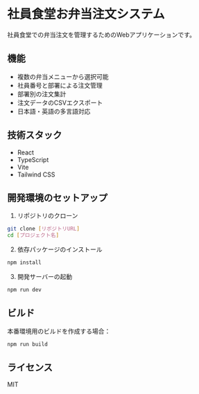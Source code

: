 # 社員食堂お弁当注文システム

社員食堂での弁当注文を管理するためのWebアプリケーションです。

## 機能

- 複数の弁当メニューから選択可能
- 社員番号と部署による注文管理
- 部署別の注文集計
- 注文データのCSVエクスポート
- 日本語・英語の多言語対応

## 技術スタック

- React
- TypeScript
- Vite
- Tailwind CSS

## 開発環境のセットアップ

1. リポジトリのクローン
```bash
git clone [リポジトリURL]
cd [プロジェクト名]
```

2. 依存パッケージのインストール
```bash
npm install
```

3. 開発サーバーの起動
```bash
npm run dev
```

## ビルド

本番環境用のビルドを作成する場合：

```bash
npm run build
```

## ライセンス

MIT 